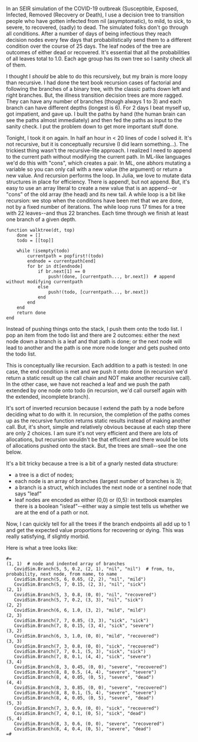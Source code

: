 In an SEIR simulation of the COVID-19 outbreak (Susceptible, Exposed, Infected, Removed (Recovery or Death), I use a decision tree to transition people who have gotten infected from nil (asymptomatic), to mild, to sick, to severe, to recovered, (sadly) to dead. The simulated folks don't go through all conditions.  After a number of days of being infectious they reach decision nodes every few days that probabilistically send them to a different condition over the course of 25 days. The leaf nodes of the tree are outcomes of either dead or recovered.  It's essential that all the probabilities of all leaves total to 1.0.  Each age group has its own tree so I sanity check all of them.

I thought I *should* be able to do this recursively, but my brain is more loopy than recursive.  I had done the text book recursion cases of factorial and following the branches of a binary tree, with the classic paths down left and right branches. But, the illness transition decision trees are more ragged.  They can have any number of branches (though always 1 to 3) and each branch can have different depths (longest is 6).  For 2 days I beat myself up, got impatient, and gave up.  I built the paths by hand (the human brain can see the paths almost immediately) and then fed the paths as input to the sanity check. I put the problem down to get more important stuff done.

Tonight, I took it on again.  In half an hour in < 20 lines of code I solved it. It's not recursive, but it is conceptually recursive (I did learn something...).  The trickiest thing wasn't the recursive-lite approach. I realized I need to append to the current path without modifying the current path. In ML-like languages we'd do this with "cons", which creates a pair.  In ML, one abhors mutating a variable so you can only call with a new value (the argument) or return a new value. And recursion performs the loop. In Julia, we love to mutate data structures in place for efficiency.  There is append!, but not append. But, it's easy to use an array literal to create a new value that is an append--or "cons" of the old array (the head) and its new tail. A while loop is a bit like recursion:  we stop when the conditions have been met that we are done, not by a fixed number of iterations. The while loop runs 17 times for a tree with 22 leaves--and thus 22 branches. Each time through we finish at least one branch of a given depth.

```
function walktree(dt, top)
    done = []
    todo = [[top]]

    while !isempty(todo)
        currentpath = popfirst!(todo)
        endnode = currentpath[end]
        for br in dt[endnode]
            if br.next[1] == 0
                push!(done, [currentpath..., br.next])  # append without modifying currentpath
            else
                push!(todo, [currentpath..., br.next])   
            end
        end
    end
    return done
end
```
Instead of pushing things onto the stack, I push them onto the todo list. I pop an item from the todo list and there are 2 outcomes: either the next node down a branch is a leaf and that path is done; or the next node will lead to another and the path is one more node longer and gets pushed onto the todo list.

This is conceptually like recursion. Each addition to a path is tested:  In one case, the end condition is met and we push it onto done (in recursion we'd return a static result up the call chain and NOT make another recursive call). In the other case, we have not reached a leaf and we push the path extended by one node onto todo (in recursion, we'd call ourself again with the extended, incomplete branch).

It's sort of inverted recursion because I extend the path by a node before deciding what to do with it. In recursion, the completion of the paths comes up as the recursive function returns static results instead of making another call. But, it's short, simple and relatively obvious because at each step there are only 2 choices.  I am sure it's not very efficient and there are lots of allocations, but recursion wouldn't be that efficient and there would be lots of allocations pushed onto the stack. But, the trees are small--see the one below.

It's a bit tricky because a tree is a bit of a gnarly nested data structure: 
- a tree is a dict of nodes;
- each node is an array of branches (largest number of branches is 3);
- a branch is a struct, which includes the next node or a sentinel node that says "leaf"
- leaf nodes are encoded as either (0,0) or (0,5): in textbook examples there is a boolean "isleaf"--either way a simple test tells us whether we are at the end of a path or not.

Now, I can quickly tell for all the trees if the branch endpoints all add up to 1 and get the expected value proportions for recovering or dying.  This was really satisfying, if slightly morbid.

Here is what a tree looks like:
```
#=
(1, 1)  # node and indented array of branches
   CovidSim.Branch(5, 5, 0.2, (2, 1), "nil", "nil")  # from, to, probability, next node, from name, to name
   CovidSim.Branch(5, 6, 0.65, (2, 2), "nil", "mild")
   CovidSim.Branch(5, 7, 0.15, (2, 3), "nil", "sick")  
(2, 1)
   CovidSim.Branch(5, 3, 0.8, (0, 0), "nil", "recovered")
   CovidSim.Branch(5, 7, 0.2, (3, 3), "nil", "sick")
(2, 2)
   CovidSim.Branch(6, 6, 1.0, (3, 2), "mild", "mild")
(2, 3)
   CovidSim.Branch(7, 7, 0.85, (3, 3), "sick", "sick")
   CovidSim.Branch(7, 8, 0.15, (3, 4), "sick", "severe")
(3, 2)
   CovidSim.Branch(6, 3, 1.0, (0, 0), "mild", "recovered")
(3, 3)
   CovidSim.Branch(7, 3, 0.8, (0, 0), "sick", "recovered")
   CovidSim.Branch(7, 7, 0.1, (5, 3), "sick", "sick")
   CovidSim.Branch(7, 8, 0.1, (4, 4), "sick", "severe")
(3, 4)
   CovidSim.Branch(8, 3, 0.45, (0, 0), "severe", "recovered")
   CovidSim.Branch(8, 8, 0.5, (4, 4), "severe", "severe")
   CovidSim.Branch(8, 4, 0.05, (0, 5), "severe", "dead")
(4, 4)
   CovidSim.Branch(8, 3, 0.85, (0, 0), "severe", "recovered")
   CovidSim.Branch(8, 8, 0.1, (5, 4), "severe", "severe")
   CovidSim.Branch(8, 4, 0.05, (0, 5), "severe", "dead")
(5, 3)
   CovidSim.Branch(7, 3, 0.9, (0, 0), "sick", "recovered")
   CovidSim.Branch(7, 4, 0.1, (0, 5), "sick", "dead")
(5, 4)
   CovidSim.Branch(8, 3, 0.6, (0, 0), "severe", "recovered")
   CovidSim.Branch(8, 4, 0.4, (0, 5), "severe", "dead")
=#

```